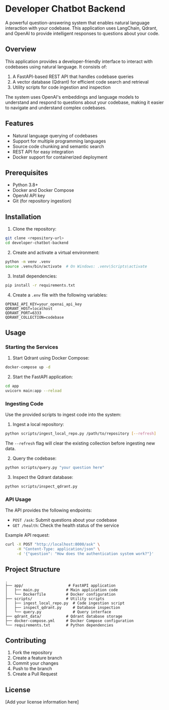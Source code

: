 # Developer Chatbot Backend

A powerful question-answering system that enables natural language interaction with your codebase. This application uses LangChain, Qdrant, and OpenAI to provide intelligent responses to questions about your code.

## Overview

This application provides a developer-friendly interface to interact with codebases using natural language. It consists of:

1. A FastAPI-based REST API that handles codebase queries
2. A vector database (Qdrant) for efficient code search and retrieval
3. Utility scripts for code ingestion and inspection

The system uses OpenAI's embeddings and language models to understand and respond to questions about your codebase, making it easier to navigate and understand complex codebases.

## Features

- Natural language querying of codebases
- Support for multiple programming languages
- Source code chunking and semantic search
- REST API for easy integration
- Docker support for containerized deployment

## Prerequisites

- Python 3.8+
- Docker and Docker Compose
- OpenAI API key
- Git (for repository ingestion)

## Installation

1. Clone the repository:
```bash
git clone <repository-url>
cd developer-chatbot-backend
```

2. Create and activate a virtual environment:
```bash
python -m venv .venv
source .venv/bin/activate  # On Windows: .venv\Scripts\activate
```

3. Install dependencies:
```bash
pip install -r requirements.txt
```

4. Create a `.env` file with the following variables:
```
OPENAI_API_KEY=your_openai_api_key
QDRANT_HOST=localhost
QDRANT_PORT=6333
QDRANT_COLLECTION=codebase
```

## Usage

### Starting the Services

1. Start Qdrant using Docker Compose:
```bash
docker-compose up -d
```

2. Start the FastAPI application:
```bash
cd app
uvicorn main:app --reload
```

### Ingesting Code

Use the provided scripts to ingest code into the system:

1. Ingest a local repository:
```bash
python scripts/ingest_local_repo.py /path/to/repository [--refresh]
```
The `--refresh` flag will clear the existing collection before ingesting new data.

2. Query the codebase:
```bash
python scripts/query.py "your question here"
```

3. Inspect the Qdrant database:
```bash
python scripts/inspect_qdrant.py
```

### API Usage

The API provides the following endpoints:

- `POST /ask`: Submit questions about your codebase
- `GET /health`: Check the health status of the service

Example API request:
```bash
curl -X POST "http://localhost:8000/ask" \
     -H "Content-Type: application/json" \
     -d '{"question": "How does the authentication system work?"}'
```

## Project Structure

```
.
├── app/                    # FastAPI application
│   ├── main.py            # Main application code
│   └── Dockerfile         # Docker configuration
├── scripts/               # Utility scripts
│   ├── ingest_local_repo.py  # Code ingestion script
│   ├── inspect_qdrant.py     # Database inspection
│   └── query.py              # Query interface
├── qdrant_data/           # Qdrant database storage
├── docker-compose.yml     # Docker Compose configuration
└── requirements.txt       # Python dependencies
```

## Contributing

1. Fork the repository
2. Create a feature branch
3. Commit your changes
4. Push to the branch
5. Create a Pull Request

## License

[Add your license information here] 